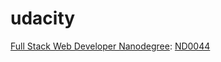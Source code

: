# udacity

[Full Stack Web Developer Nanodegree](https://www.udacity.com/course/full-stack-web-developer-nanodegree--nd0044): [ND0044](https://github.com/tsunghuanghsieh/udacity/tree/main/nd0044)
